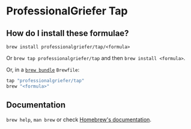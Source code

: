 # ProfessionalGriefer Tap

## How do I install these formulae?

`brew install professionalgriefer/tap/<formula>`

Or `brew tap professionalgriefer/tap` and then `brew install <formula>`.

Or, in a [`brew bundle`](https://github.com/Homebrew/homebrew-bundle) `Brewfile`:

```ruby
tap "professionalgriefer/tap"
brew "<formula>"
```

## Documentation

`brew help`, `man brew` or check [Homebrew's documentation](https://docs.brew.sh).
